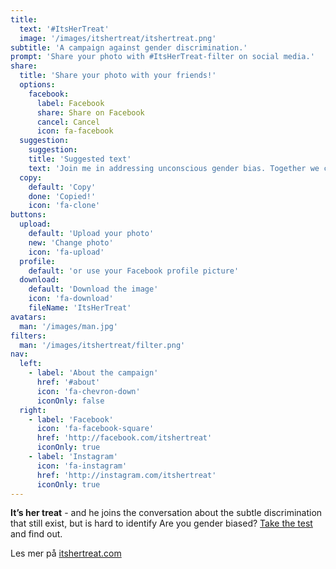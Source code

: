 ```yaml
---
title:
  text: '#ItsHerTreat'
  image: '/images/itshertreat/itshertreat.png'
subtitle: 'A campaign against gender discrimination.'
prompt: 'Share your photo with #ItsHerTreat-filter on social media.'
share:
  title: 'Share your photo with your friends!'
  options: 
    facebook:
      label: Facebook
      share: Share on Facebook
      cancel: Cancel
      icon: fa-facebook
  suggestion: 
    suggestion: 
    title: 'Suggested text' 
    text: 'Join me in addressing unconscious gender bias. Together we change mindsets. #ItsHerTreat. Get your photo on http://itshertreatfilter.com'
  copy: 
    default: 'Copy'
    done: 'Copied!'
    icon: 'fa-clone'
buttons:
  upload:
    default: 'Upload your photo'
    new: 'Change photo'
    icon: 'fa-upload'
  profile:
    default: 'or use your Facebook profile picture'
  download:
    default: 'Download the image'
    icon: 'fa-download'
    fileName: 'ItsHerTreat'
avatars: 
  man: '/images/man.jpg'
filters:
  man: '/images/itshertreat/filter.png'
nav:
  left:
    - label: 'About the campaign'
      href: '#about'
      icon: 'fa-chevron-down'
      iconOnly: false
  right:
    - label: 'Facebook'
      icon: 'fa-facebook-square'
      href: 'http://facebook.com/itshertreat'
      iconOnly: true
    - label: 'Instagram'
      icon: 'fa-instagram'
      href: 'http://instagram.com/itshertreat'
      iconOnly: true
---
```


**It’s her treat** - and he joins the conversation about the subtle discrimination that still exist, but is hard to identify
Are you gender biased? [Take the test](#) and find out.  

Les mer på [itshertreat.com](http://www.itshertreat.com)